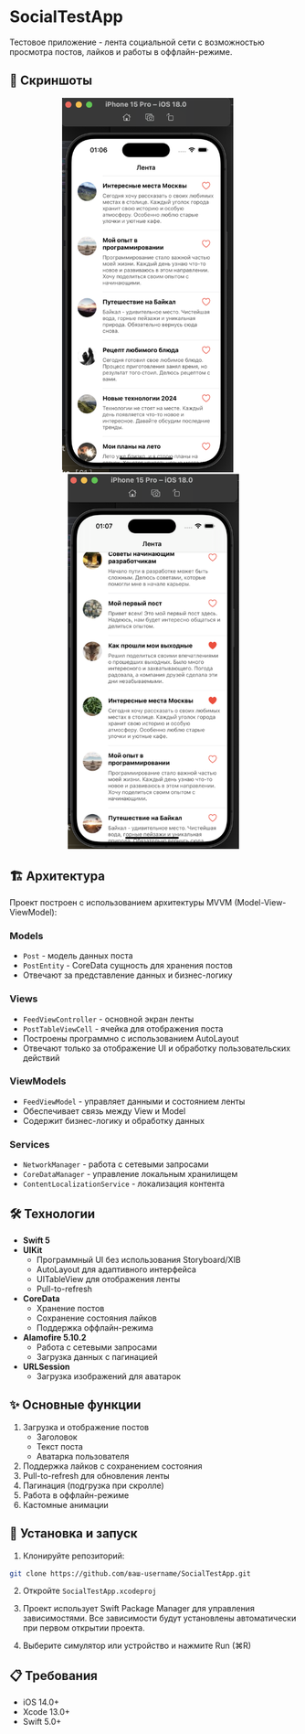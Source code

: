# SocialTestApp

Тестовое приложение - лента социальной сети с возможностью просмотра постов, лайков и работы в оффлайн-режиме.

## 📱 Скриншоты

<div align="center">
  <img src="Screenshots/main_screen.png" width="300" alt="Главный экран" style="margin-right: 20px"/>
  <img src="Screenshots/liked_posts.png" width="300" alt="Посты с лайками"/>
</div>

## 🏗 Архитектура

Проект построен с использованием архитектуры MVVM (Model-View-ViewModel):

### Models
- `Post` - модель данных поста
- `PostEntity` - CoreData сущность для хранения постов
- Отвечают за представление данных и бизнес-логику

### Views
- `FeedViewController` - основной экран ленты
- `PostTableViewCell` - ячейка для отображения поста
- Построены программно с использованием AutoLayout
- Отвечают только за отображение UI и обработку пользовательских действий

### ViewModels
- `FeedViewModel` - управляет данными и состоянием ленты
- Обеспечивает связь между View и Model
- Содержит бизнес-логику и обработку данных

### Services
- `NetworkManager` - работа с сетевыми запросами
- `CoreDataManager` - управление локальным хранилищем
- `ContentLocalizationService` - локализация контента

## 🛠 Технологии

- **Swift 5**
- **UIKit**
  - Программный UI без использования Storyboard/XIB
  - AutoLayout для адаптивного интерфейса
  - UITableView для отображения ленты
  - Pull-to-refresh
- **CoreData**
  - Хранение постов
  - Сохранение состояния лайков
  - Поддержка оффлайн-режима
- **Alamofire 5.10.2**
  - Работа с сетевыми запросами
  - Загрузка данных с пагинацией
- **URLSession**
  - Загрузка изображений для аватарок

## ✨ Основные функции

1. Загрузка и отображение постов
   - Заголовок
   - Текст поста
   - Аватарка пользователя
2. Поддержка лайков с сохранением состояния
3. Pull-to-refresh для обновления ленты
4. Пагинация (подгрузка при скролле)
5. Работа в оффлайн-режиме
6. Кастомные анимации

## 🚀 Установка и запуск

1. Клонируйте репозиторий:
```bash
git clone https://github.com/ваш-username/SocialTestApp.git
```

2. Откройте `SocialTestApp.xcodeproj`

3. Проект использует Swift Package Manager для управления зависимостями. Все зависимости будут установлены автоматически при первом открытии проекта.

4. Выберите симулятор или устройство и нажмите Run (⌘R)

## 📋 Требования

- iOS 14.0+
- Xcode 13.0+
- Swift 5.0+


